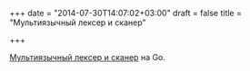 +++
date = "2014-07-30T14:07:02+03:00"
draft = false
title = "Мультиязычный лексер и сканер"

+++

<p><a href="https://sourcegraph.com/blog/multi-language-lexer-and-scanner-for-go">Мультиязычный лексер и сканер</a> на Go.</p>

